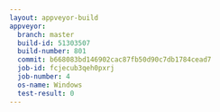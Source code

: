 ```yaml
---
layout: appveyor-build
appveyor:
  branch: master
  build-id: 51303507
  build-number: 801
  commit: b668083bd146902cac87fb50d90c7db1784cead7
  job-id: fcjecub3qeh0pxrj
  job-number: 4
  os-name: Windows
  test-result: 0
---
```

